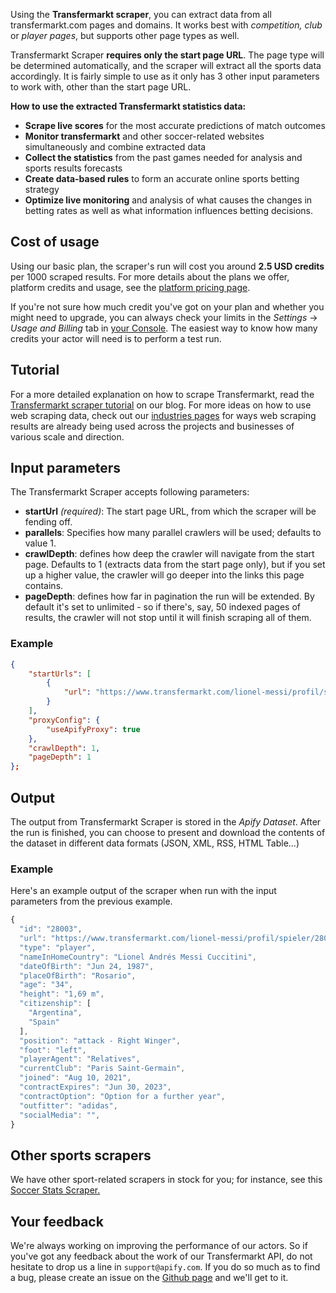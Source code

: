 Using the **Transfermarkt scraper**, you can extract data from all transfermarkt.com pages and domains. It works best with *competition, club* or *player pages*, but supports other page types as well.

Transfermarkt Scraper **requires only the start page URL**. The page type will be determined automatically, and the scraper will extract all the sports data accordingly. It is fairly simple to use as it only has 3 other input parameters to work with, other than the start page URL.

**How to use the extracted Transfermarkt statistics data:**

-  **Scrape live scores** for the most accurate predictions of match outcomes
- **Monitor transfermarkt** and other soccer-related websites simultaneously and combine extracted data
-   **Collect the statistics** from the past games needed for analysis and sports results forecasts
-   **Create data-based rules** to form an accurate online sports betting strategy
-   **Optimize live monitoring** and analysis of what causes the changes in betting rates as well as what information influences betting decisions.

## Cost of usage

Using our basic plan, the scraper's run will cost you around **2.5 USD credits** per 1000 scraped results. For more details about the plans we offer, platform credits and usage, see the [platform pricing page](https://apify.com/pricing/actors).

If you're not sure how much credit you've got on your plan and whether you might need to upgrade, you can always check your limits in the *Settings* -> *Usage and Billing* tab in [your Console](https://console.apify.com/). The easiest way to know how many credits your actor will need is to perform a test run. 

## Tutorial

For a more detailed explanation on how to scrape Transfermarkt, read the [Transfermarkt scraper tutorial](https://blog.apify.com/how-to-scrape-transfermarkt/) on our blog.  For more ideas on how to use web scraping data, check out our  [industries pages](https://apify.com/industries)  for ways web scraping results are already being used across the projects and businesses of various scale and direction.

## Input parameters

The Transfermarkt Scraper accepts following parameters:

 - **startUrl** *(required)*: The start page URL, from which the scraper will be fending off.  
 - **parallels**:  Specifies how many parallel crawlers will be used; defaults to value 1. 
 - **crawlDepth**: defines how deep the crawler will navigate from the start page. Defaults to 1 (extracts data from the start page only), but if you set up a higher value, the crawler will go deeper into the links this page contains.  
 - **pageDepth**:  defines how far in pagination the run will be extended. By default it's set to unlimited - so if there's, say, 50 indexed pages of results, the crawler will not stop until it will finish scraping all of them.

### Example

```json
{
    "startUrls": [
        {
            "url": "https://www.transfermarkt.com/lionel-messi/profil/spieler/28003"
        }
    ],
    "proxyConfig": {
        "useApifyProxy": true
    },
    "crawlDepth": 1,
    "pageDepth": 1
};
```

## Output
The output from Transfermarkt Scraper is stored in the *Apify Dataset*. After the run is finished, you can choose to present and download the contents of the dataset in different data formats (JSON, XML, RSS, HTML Table...)

### Example

Here's an example output of the scraper when run with the input parameters from the previous example.

```javascript
{
  "id": "28003",
  "url": "https://www.transfermarkt.com/lionel-messi/profil/spieler/28003",
  "type": "player",
  "nameInHomeCountry": "Lionel Andrés Messi Cuccitini",
  "dateOfBirth": "Jun 24, 1987",
  "placeOfBirth": "Rosario",
  "age": "34",
  "height": "1,69 m",
  "citizenship": [
    "Argentina",
    "Spain"
  ],
  "position": "attack - Right Winger",
  "foot": "left",
  "playerAgent": "Relatives",
  "currentClub": "Paris Saint-Germain",
  "joined": "Aug 10, 2021",
  "contractExpires": "Jun 30, 2023",
  "contractOption": "Option for a further year",
  "outfitter": "adidas",
  "socialMedia": "",
}
```

## Other sports scrapers
We have other sport-related scrapers in stock for you; for instance, see this [Soccer Stats Scraper.](https://apify.com/glosterr/soccerstats-scraper#soccer-stats-scraper)

## Your feedback
We're always working on improving the performance of our actors. So if you've got any feedback about the work of our Transfermarkt API, do not hesitate to drop us a line in `support@apify.com`. If you do so much as to find a bug, please create an issue on the [Github page](https://github.com/cermak-petr/actor-transfermarkt) and we'll get to it.
